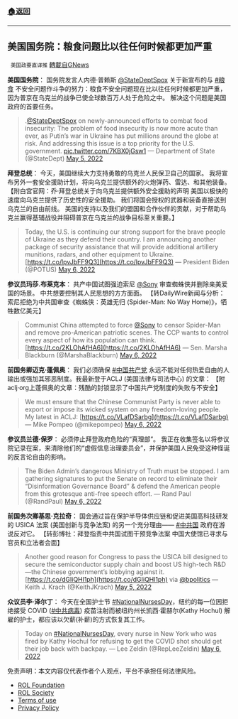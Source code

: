 ###  [:house:返回](README.md)
---


## 美国国务院：粮食问题比以往任何时候都更加严重
` 美国政要直译推` [轉載自GNews](https://gnews.org/zh-hans/2481946/)

**美国国务院**： 
国务院发言人内德·普赖斯 [@StateDeptSpox](https://twitter.com/StateDeptSpox) 关于新宣布的与 [#粮食](https://twitter.com/hashtag/%E7%B2%AE%E9%A3%9F?src=hashtag_click) 不安全问题作斗争的努力：粮食不安全问题现在比以往任何时候都更加严重，因为普京在乌克兰的战争已使全球数百万人处于危险之中。 解决这个问题是美国政府的首要任务。

> .[@StateDeptSpox](https://twitter.com/StateDeptSpox?ref_src=twsrc%5Etfw) on newly-announced efforts to combat food insecurity: The problem of food insecurity is now more acute than ever, as Putin’s war in Ukraine has put millions around the globe at risk. And addressing this issue is a top priority for the U.S. government. [pic.twitter.com/7KBX0jGsw1](https://t.co/7KBX0jGsw1)
> — Department of State (@StateDept) [May 5, 2022](https://twitter.com/StateDept/status/1522320232756531205?ref_src=twsrc%5Etfw)

**拜登总统**： 
今天，美国继续大力支持勇敢的乌克兰人民保卫自己的国家。 我将宣布另外一套安全援助计划，将向乌克兰提供额外的火炮弹药、雷达、和其他装备。 
【附白宫官网：乔·拜登总统关于向乌克兰提供额外安全援助的声明
美国以极快的速度向乌克兰提供了历史性的安全援助。 我们将国会授权的武器和装备直接送到乌克兰的自由前线。 美国的支持以及我们的盟国和合作伙伴的贡献，对于帮助乌克兰赢得基辅战役并阻碍普京在乌克兰的战争目标至关重要。】

> Today, the U.S. is continuing our strong support for the brave people of Ukraine as they defend their country. I am announcing another package of security assistance that will provide additional artillery munitions, radars, and other equipment to Ukraine. [https://t.co/lpvJbFF9Q3](https://t.co/lpvJbFF9Q3)
> — President Biden (@POTUS) [May 6, 2022](https://twitter.com/POTUS/status/1522682839262797829?ref_src=twsrc%5Etfw)

**参议员玛莎.布莱克本**： 
共产中国试图强迫索尼 [@Sony](https://twitter.com/Sony) 审查蜘蛛侠并删除亲美爱国的场景。 中共想要控制其人民思想的方方面面。 
【转DailyWire新闻与分析：索尼拒绝为中共国审查《蜘蛛侠：英雄无归 (Spider-Man: No Way Home)》，牺牲数亿美元】

> Communist China attempted to force [@Sony](https://twitter.com/Sony?ref_src=twsrc%5Etfw) to censor Spider-Man and remove pro-American patriotic scenes. The CCP wants to control every aspect of how its population can think. [https://t.co/2KLOhAfHA6](https://t.co/2KLOhAfHA6)
> — Sen. Marsha Blackburn (@MarshaBlackburn) [May 6, 2022](https://twitter.com/MarshaBlackburn/status/1522677821327527936?ref_src=twsrc%5Etfw)

**前国务卿迈克·蓬佩奥**：
我们必须确保 [#中国共产党](https://twitter.com/hashtag/%E4%B8%AD%E5%9B%BD%E5%85%B1%E4%BA%A7%E5%85%9A?src=hashtag_click) 永远不能对任何热爱自由的人输出或强加其邪恶制度。我最新登于ACLJ (美国法律与司法中心) 的文章： 【附aclj·org上蓬佩奥的文章：残酷的封锁显示了中国共产党制度的失败与不安全】

> We must ensure that the Chinese Communist Party is never able to export or impose its wicked system on any freedom-loving people. My latest in ACLJ: [https://t.co/VLafDSarbg](https://t.co/VLafDSarbg)
> — Mike Pompeo (@mikepompeo) [May 6, 2022](https://twitter.com/mikepompeo/status/1522651714750398465?ref_src=twsrc%5Etfw)

**参议员兰德·保罗**： 
必须停止拜登政府危险的“真理部”。 我正在收集签名以将参议院记录在案，来清除他们的“虚假信息治理委员会”，并保护美国人民免受这种怪诞的反言论自由的影响。

> The Biden Admin’s dangerous Ministry of Truth must be stopped. I am gathering signatures to put the Senate on record to eliminate their “Disinformation Governance Board” & defend the American people from this grotesque anti-free speech effort.
> — Rand Paul (@RandPaul) [May 6, 2022](https://twitter.com/RandPaul/status/1522661059668156416?ref_src=twsrc%5Etfw)

**前国务次卿基思·克拉奇**： 
国会通过旨在保护半导体供应链和促进美国高科技研发的 USICA 法案 (美国创新与竞争法案) 的另一个充分理由—— [#中共国](https://twitter.com/hashtag/%E4%B8%AD%E5%85%B1%E5%9B%BD?src=hashtag_click) 政府在游说反对它。 
【转彭博社：拜登指责中共国试图干预竞争法案 
 中国大使馆已寻求与官员和立法者会面】

> Another good reason for Congress to pass the USICA bill designed to secure the semiconductor supply chain and boost US high-tech R&D—the Chinese government’s lobbying against it. [https://t.co/dGIiQHl1ph](https://t.co/dGIiQHl1ph) via [@bpolitics](https://twitter.com/bpolitics?ref_src=twsrc%5Etfw)
> — Keith J. Krach (@KeithJKrach) [May 5, 2022](https://twitter.com/KeithJKrach/status/1522348373730283521?ref_src=twsrc%5Etfw)

**众议员李·泽尔丁**： 
今天在全国护士节 [#NationalNursesDay](https://gettr.com/hashtag/%23NationalNursesDay)，纽约的每一位因拒绝接受 COVID ([#中共病毒](https://gettr.com/hashtag/%23%E4%B8%AD%E5%85%B1%E7%97%85%E6%AF%92)) 疫苗注射而被纽约州长凯西·霍赫尔(Kathy Hochul) 解雇的护士，都应该以欠薪(补薪)的方式恢复其工作。

> Today on [#NationalNursesDay](https://twitter.com/hashtag/NationalNursesDay?src=hash&amp;ref_src=twsrc%5Etfw), every nurse in New York who was fired by Kathy Hochul for refusing to get the COVID shot should get their job back with backpay.
> — Lee Zeldin (@RepLeeZeldin) [May 6, 2022](https://twitter.com/RepLeeZeldin/status/1522605914515197953?ref_src=twsrc%5Etfw)

免责声明：本文内容仅代表作者个人观点，平台不承担任何法律风险。
  
- [ROL Foundation](https://rolfoundation.org/)
- [ROL Society](https://rolsociety.org/)
- [Terms of use](https://gnews.org/terms-of-use-3/)
- [Privacy Policy](https://gnews.org/privacy-policy/)
